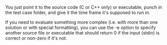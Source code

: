You just point it to the source code (C or C++ only) or executable,
punch in the test case folder, and give it the time frame it's supposed
to run in.

If you need to evaluate something more complex (i.e. with more than one
solution or with special formatting), you can use the -e option to specify
another source file or executable that should return 0 if the input (stdin)
is correct or non-zero if it's not.
